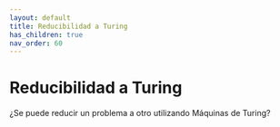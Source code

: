 ```yaml
---
layout: default
title: Reducibilidad a Turing
has_children: true
nav_order: 60
---
```

# Reducibilidad a Turing

¿Se puede reducir un problema a otro utilizando Máquinas de Turing?

